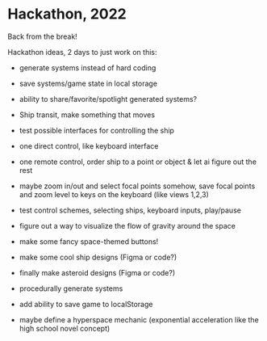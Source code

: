 # Hackathon, 2022

Back from the break!

Hackathon ideas, 2 days to just work on this:
- generate systems instead of hard coding
- save systems/game state in local storage
- ability to share/favorite/spotlight generated systems?

- Ship transit, make something that moves
- test possible interfaces for controlling the ship
- one direct control, like keyboard interface
- one remote control, order ship to a point or object & let ai figure out the rest

- maybe zoom in/out and select focal points somehow, save focal points and zoom level to keys on the keyboard (like views 1,2,3)
- test control schemes, selecting ships, keyboard inputs, play/pause
- figure out a way to visualize the flow of gravity around the space
- make some fancy space-themed buttons!
- make some cool ship designs (Figma or code?)
- finally make asteroid designs (Figma or code?)
- procedurally generate systems
- add ability to save game to localStorage
- maybe define a hyperspace mechanic (exponential acceleration like the high school novel concept)
